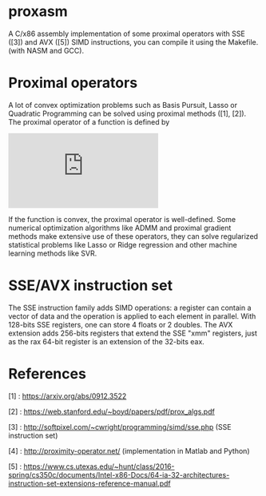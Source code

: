 # proxasm

A C/x86 assembly implementation of some proximal operators with SSE ([3]) and AVX ([5]) SIMD instructions, you can compile it using the Makefile. (with NASM and GCC). 

# Proximal operators 

A lot of convex optimization problems such as Basis Pursuit, Lasso or Quadratic Programming can be solved using proximal methods ([1], [2]). The proximal operator of a function is defined by

![alt text](https://latex.codecogs.com/gif.latex?%5Ctext%7Bprox%7D_%7Bf%7D%5Cleft%28x%20%5Cright%20%29%20%3D%20%5Carg%5Cmin_%7By%20%5Cin%20%5Cmathbb%7BR%7D%5En%7D%20f%28y%29%20&plus;%20%5Cfrac12%20%5Cleft%5CVert%20y-x%20%5Cright%5CVert_2%5E2)

If the function is convex, the proximal operator is well-defined. Some numerical optimization algorithms like ADMM and proximal gradient methods make extensive use of these operators, they can solve regularized statistical problems like Lasso or Ridge regression and other machine learning methods like SVR. 

# SSE/AVX instruction set 

The SSE instruction family adds SIMD operations: a register can contain a vector of data and the operation is applied to each element in parallel. With 128-bits SSE registers, one can store 4 floats or 2 doubles. The AVX extension adds 256-bits registers that extend the SSE "xmm" registers, just as the rax 64-bit register is an extension of the 32-bits eax. 

# References 

[1] : https://arxiv.org/abs/0912.3522 

[2] : https://web.stanford.edu/~boyd/papers/pdf/prox_algs.pdf

[3] : http://softpixel.com/~cwright/programming/simd/sse.php (SSE instruction set) 

[4] : http://proximity-operator.net/ (implementation in Matlab and Python)

[5] : https://www.cs.utexas.edu/~hunt/class/2016-spring/cs350c/documents/Intel-x86-Docs/64-ia-32-architectures-instruction-set-extensions-reference-manual.pdf
